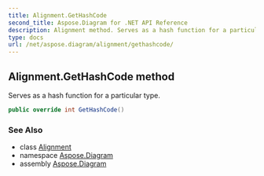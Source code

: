 ```yaml
---
title: Alignment.GetHashCode
second_title: Aspose.Diagram for .NET API Reference
description: Alignment method. Serves as a hash function for a particular type
type: docs
url: /net/aspose.diagram/alignment/gethashcode/
---
```

## Alignment.GetHashCode method

Serves as a hash function for a particular type.

```csharp
public override int GetHashCode()
```

### See Also

* class [Alignment](../)
* namespace [Aspose.Diagram](../../alignment/)
* assembly [Aspose.Diagram](../../../)


